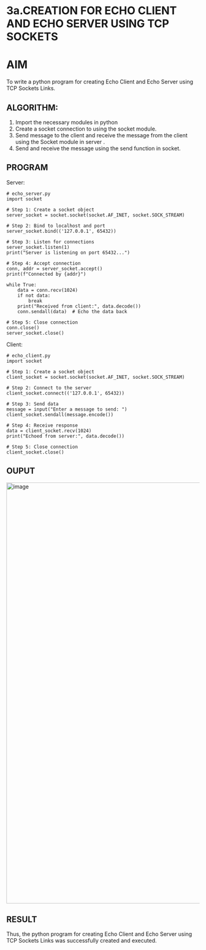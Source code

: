 # 3a.CREATION FOR ECHO CLIENT AND ECHO SERVER USING TCP SOCKETS
# AIM
To write a python program for creating Echo Client and Echo Server using TCP
Sockets Links.
## ALGORITHM:
1. Import the necessary modules in python
2. Create a socket connection to using the socket module.
3. Send message to the client and receive the message from the client using the Socket module in
 server .
4. Send and receive the message using the send function in socket.
## PROGRAM
Server:
```
# echo_server.py
import socket

# Step 1: Create a socket object
server_socket = socket.socket(socket.AF_INET, socket.SOCK_STREAM)

# Step 2: Bind to localhost and port
server_socket.bind(('127.0.0.1', 65432))

# Step 3: Listen for connections
server_socket.listen(1)
print("Server is listening on port 65432...")

# Step 4: Accept connection
conn, addr = server_socket.accept()
print(f"Connected by {addr}")

while True:
    data = conn.recv(1024)
    if not data:
        break
    print("Received from client:", data.decode())
    conn.sendall(data)  # Echo the data back

# Step 5: Close connection
conn.close()
server_socket.close()
```
Client:
```
# echo_client.py
import socket

# Step 1: Create a socket object
client_socket = socket.socket(socket.AF_INET, socket.SOCK_STREAM)

# Step 2: Connect to the server
client_socket.connect(('127.0.0.1', 65432))

# Step 3: Send data
message = input("Enter a message to send: ")
client_socket.sendall(message.encode())

# Step 4: Receive response
data = client_socket.recv(1024)
print("Echoed from server:", data.decode())

# Step 5: Close connection
client_socket.close()
```

## OUPUT
<img width="1701" height="1099" alt="image" src="https://github.com/user-attachments/assets/80371dc8-91af-4d30-853f-965ab038ce04" />

## RESULT
Thus, the python program for creating Echo Client and Echo Server using TCP Sockets Links 
was successfully created and executed.
